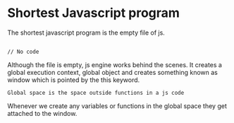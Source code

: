 # Shortest Javascript program

The shortest javascript program is the empty file of js.

```

// No code

```

Although the file is empty, js engine works behind the scenes. It creates a global execution context, global object and creates something known as window which is pointed by the this keyword.

`Global space is the space outside functions in a js code`

Whenever we create any variables or functions in the global space they get attached to the window.


